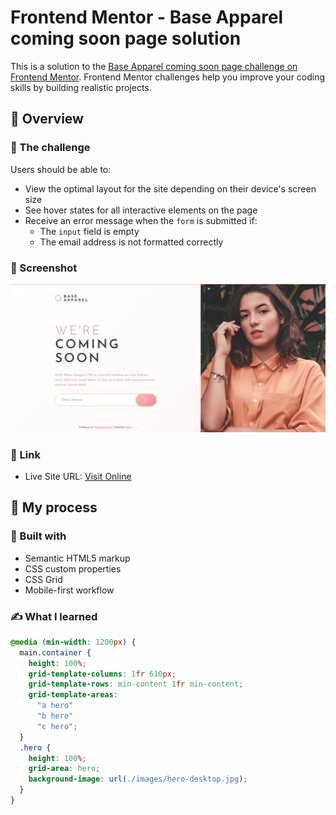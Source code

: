 # Frontend Mentor - Base Apparel coming soon page solution

This is a solution to the [Base Apparel coming soon page challenge on Frontend Mentor](https://www.frontendmentor.io/challenges/base-apparel-coming-soon-page-5d46b47f8db8a7063f9331a0). Frontend Mentor challenges help you improve your coding skills by building realistic projects. 


## 👀 Overview

### 🚩 The challenge

Users should be able to:

- View the optimal layout for the site depending on their device's screen size
- See hover states for all interactive elements on the page
- Receive an error message when the `form` is submitted if:
  - The `input` field is empty
  - The email address is not formatted correctly

### 📸 Screenshot

![screenshot](./screenshot.png)


### 🏡 Link

- Live Site URL: [Visit Online](https://luking-frontendmentor-challenges.netlify.app/base-apparel-coming-soon-page/)

## 🚧 My process

### 🔖 Built with

- Semantic HTML5 markup
- CSS custom properties
- CSS Grid
- Mobile-first workflow

### ✍️ What I learned
```css
@media (min-width: 1200px) {
  main.container {
    height: 100%;
    grid-template-columns: 1fr 610px;
    grid-template-rows: min-content 1fr min-content;
    grid-template-areas:
      "a hero"
      "b hero"
      "c hero";
  }
  .hero {
    height: 100%;
    grid-area: hero;
    background-image: url(./images/hero-desktop.jpg);
  }
}
```

